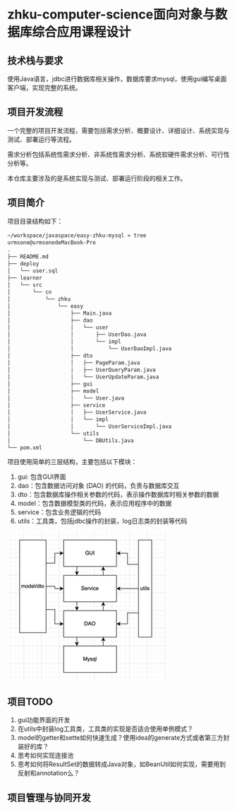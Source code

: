 # zhku-computer-science面向对象与数据库综合应用课程设计

## 技术栈与要求
使用Java语言，jdbc进行数据库相关操作，数据库要求mysql，使用gui编写桌面客户端，实现完整的系统。

## 项目开发流程
一个完整的项目开发流程，需要包括需求分析、概要设计、详细设计、系统实现与测试、部署运行等流程。

需求分析包括系统性需求分析、非系统性需求分析、系统软硬件需求分析、可行性分析等。

本仓库主要涉及的是系统实现与测试、部署运行阶段的相关工作。

## 项目简介
项目目录结构如下：
```
~/workspace/javaspace/easy-zhku-mysql » tree                                                               urmsone@urmsonedeMacBook-Pro
.
├── README.md
├── deploy
│   └── user.sql
├── learner
│   └── src
│       └── cn
│           └── zhku
│               └── easy
│                   ├── Main.java
│                   ├── dao
│                   │   └── user
│                   │       ├── UserDao.java
│                   │       └── impl
│                   │           └── UserDaoImpl.java
│                   ├── dto
│                   │   ├── PageParam.java
│                   │   ├── UserQueryParam.java
│                   │   └── UserUpdateParam.java
│                   ├── gui
│                   ├── model
│                   │   └── User.java
│                   ├── service
│                   │   ├── UserService.java
│                   │   └── impl
│                   │       └── UserServiceImpl.java
│                   └── utils
│                       └── DBUtils.java
└── pom.xml
```

项目使用简单的三层结构，主要包括以下模块：
1. gui: 包含GUI界面
2. dao：包含数据访问对象 (DAO) 的代码，负责与数据库交互
3. dto：包含数据库操作相关参数的代码，表示操作数据库时相关参数的数据
4. model：包含数据模型类的代码，表示应用程序中的数据
5. service：包含业务逻辑的代码
6. utils：工具类，包括jdbc操作的封装，log日志类的封装等代码

![img.png](img.png)

## 项目TODO
1. gui功能界面的开发
2. 在utils中封装log工具类，工具类的实现是否适合使用单例模式？
3. model的getter和sette如何快速生成？使用idea的generate方式或者第三方封装好的库？  
4. 思考如何实现连接池
5. 思考如何将ResultSet的数据转成Java对象，如BeanUtil如何实现，需要用到反射和annotation么？

## 项目管理与协同开发
